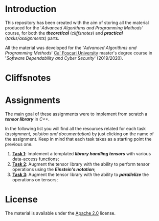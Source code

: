 # Introduction
This repository has been created with the aim of storing all the material produced for the '*Advanced Algorithms and Programming Methods*' course, for both the ***theoretical*** (*cliffsnotes*) and ***practical*** (*tasks/assignments*) parts.

All the material was developed for the '*Advanced Algorithms and Programming Methods*' [Ca' Foscari University](https://www.unive.it) master's degree course in '*Software Dependability and Cyber Security*' (2019/2020).

# Cliffsnotes

# Assignments
The main goal of these assignments were to implement from scratch a ***tensor library*** in *C++*. 

In the following list you will find all the resources related for each task (*assignment, solution and documentation*) by just clicking on the name of the assignment. Keep in mind that each task takes as a starting point the previous one.

1. [**Task 1**](https://github.com/FabioDainese/Advanced_Algorithms/tree/master/Assignments/1/): Implement a templated ***library handling tensors*** with various data-access functions;
2. [**Task 2**](https://github.com/FabioDainese/Advanced_Algorithms/tree/master/Assignments/2/): Augment the tensor library with the ability to perform tensor operations using the ***Einstein's notation***;
3. [**Task 3**](https://github.com/FabioDainese/Advanced_Algorithms/tree/master/Assignments/3/): Augment the tensor library with the ability to ***parallelize*** the operations on tensors;

# License
The material is available under the [Apache 2.0](https://github.com/FabioDainese/Advanced_Algorithms/blob/main/LICENSE) license.
